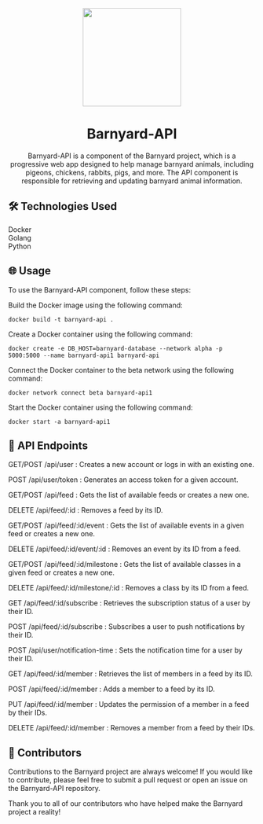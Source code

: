 <div align="center">



<img width=200 src="https://user-images.githubusercontent.com/37497007/236691167-e476560b-f87a-43e3-aa9a-197fc204d175.svg">

# Barnyard-API

Barnyard-API is a component of the Barnyard project, which is a progressive web app designed to help manage barnyard animals, including pigeons, chickens, rabbits, pigs, and more. The API component is responsible for retrieving and updating barnyard animal information.

</div>


## 🛠️ Technologies Used

Docker <br>
Golang <br>
Python <br>

## 🌐 Usage
To use the Barnyard-API component, follow these steps:

Build the Docker image using the following command:
```
docker build -t barnyard-api .
```
Create a Docker container using the following command:
```
docker create -e DB_HOST=barnyard-database --network alpha -p 5000:5000 --name barnyard-api1 barnyard-api
```
Connect the Docker container to the beta network using the following command:
```
docker network connect beta barnyard-api1
```
Start the Docker container using the following command:
```
docker start -a barnyard-api1
```
## 🚀 API Endpoints

GET/POST /api/user : Creates a new account or logs in with an existing one.

POST /api/user/token : Generates an access token for a given account.

GET/POST /api/feed : Gets the list of available feeds or creates a new one.

DELETE /api/feed/:id : Removes a feed by its ID.

GET/POST /api/feed/:id/event : Gets the list of available events in a given feed or creates a new one.

DELETE /api/feed/:id/event/:id : Removes an event by its ID from a feed.

GET/POST /api/feed/:id/milestone : Gets the list of available classes in a given feed or creates a new one.

DELETE /api/feed/:id/milestone/:id : Removes a class by its ID from a feed.

GET /api/feed/:id/subscribe : Retrieves the subscription status of a user by their ID.

POST /api/feed/:id/subscribe : Subscribes a user to push notifications by their ID.

POST /api/user/notification-time : Sets the notification time for a user by their ID.

GET /api/feed/:id/member : Retrieves the list of members in a feed by its ID.

POST /api/feed/:id/member : Adds a member to a feed by its ID.

PUT /api/feed/:id/member : Updates the permission of a member in a feed by their IDs.

DELETE /api/feed/:id/member : Removes a member from a feed by their IDs.

## 🙋 Contributors

Contributions to the Barnyard project are always welcome! If you would like to contribute, please feel free to submit a pull request or open an issue on the Barnyard-API repository.

Thank you to all of our contributors who have helped make the Barnyard project a reality!
